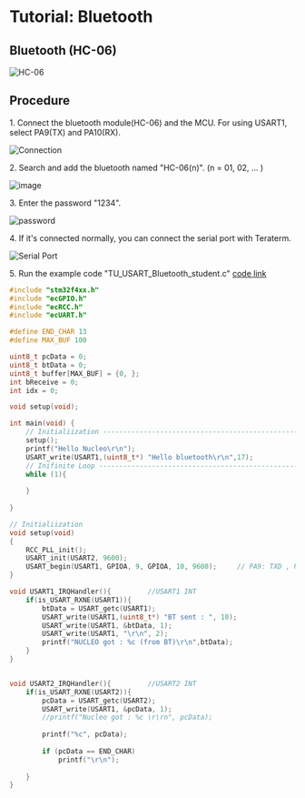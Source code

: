 # Tutorial: Bluetooth

## Bluetooth (HC-06)

![HC-06](https://user-images.githubusercontent.com/91526930/199959099-ce223951-62f6-4177-8f3f-69bff56295e9.png)

## Procedure

1\. Connect the bluetooth module(HC-06) and the MCU. For using USART1, select PA9(TX) and PA10(RX).

![Connection](https://user-images.githubusercontent.com/91526930/199960746-056ea90d-091d-411d-8b5f-0b9321dfbcdc.png)



2\. Search and add the bluetooth named "HC-06(n)". (n = 01, 02, ... )

![image](https://user-images.githubusercontent.com/91526930/199961779-e1b33008-2f27-4e84-8332-af3ea6f9cb55.png)





3\. Enter the password "1234".

![password](https://user-images.githubusercontent.com/91526930/199961977-bea93fb8-d841-4403-963b-2afb834e59e7.png)





4\. If it's connected normally, you can connect the serial port with Teraterm.

![Serial Port](https://user-images.githubusercontent.com/91526930/199962246-89a14a38-9a3f-4962-9f6d-a62260e11cab.png)



5\. Run the example code "TU_USART_Bluetooth_student.c" [code link](https://github.com/ykkimhgu/EC-student/tree/main/tutorial/tutorial-student)

```c++
#include "stm32f4xx.h"
#include "ecGPIO.h"
#include "ecRCC.h"
#include "ecUART.h"

#define END_CHAR 13
#define MAX_BUF 100

uint8_t pcData = 0;
uint8_t btData = 0;
uint8_t buffer[MAX_BUF] = {0, };
int bReceive = 0;
int idx = 0;

void setup(void);

int main(void) {
	// Initialiization --------------------------------------------------------
	setup();
	printf("Hello Nucleo\r\n");
	USART_write(USART1,(uint8_t*) "Hello bluetooth\r\n",17);
	// Inifinite Loop ----------------------------------------------------------
	while (1){
				
	}
			
}

// Initialiization 
void setup(void)
{
	RCC_PLL_init();
	USART_init(USART2, 9600);
	USART_begin(USART1, GPIOA, 9, GPIOA, 10, 9600); 	// PA9: TXD , PA10: RXD
}

void USART1_IRQHandler(){         //USART1 INT 
	if(is_USART_RXNE(USART1)){
		btData = USART_getc(USART1);
		USART_write(USART1,(uint8_t*) "BT sent : ", 10);
		USART_write(USART1, &btData, 1);
		USART_write(USART1, "\r\n", 2);
		printf("NUCLEO got : %c (from BT)\r\n",btData);
	}
}


void USART2_IRQHandler(){         //USART2 INT 
	if(is_USART_RXNE(USART2)){
		pcData = USART_getc(USART2);
		USART_write(USART1, &pcData, 1);
		//printf("Nucleo got : %c \r\rn", pcData);
		
		printf("%c", pcData);
		
		if (pcData == END_CHAR)
			printf("\r\n");
		
	}
}
```

